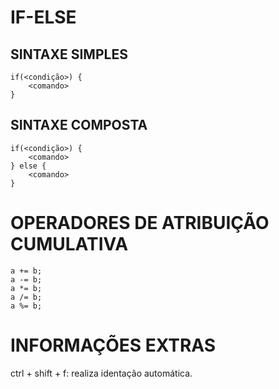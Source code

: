 # IF-ELSE
	
## SINTAXE SIMPLES
```
if(<condição>) {
	<comando>
}
```
		
## SINTAXE COMPOSTA
```
if(<condição>) {
	<comando>
} else {
	<comando>
}
```

# OPERADORES DE ATRIBUIÇÃO CUMULATIVA

```
a += b;
a -= b;
a *= b;
a /= b;
a %= b;
```

# INFORMAÇÕES EXTRAS

ctrl + shift + f: realiza identação automática.